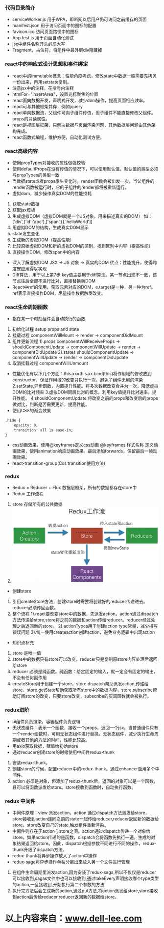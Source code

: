 ### 代码目录简介

- serviceWorker.js 用于WPA，即断网以后用户仍可访问之前缓存的页面
- manifest.json 用于访问页面中的图标的配置
- favicon.ico 访问页面路径中的图标
- App.test.js 用于页面自动化测试
- jsx中组件名称开头必须大写
- Fragment，占位符，将组件中最外层div隐藏掉

### react中的响应式设计思想和事件绑定

- react中的immutable概念：性能角度考虑，修改state中数据一般需要先拷贝一份出来，再用setstate复制。
- 注意jsx中的注释，花括号内注释
- htmlFor="insertArea"，设置光标聚焦的位置
- react面向数据开发，声明式开发，减少dom操作，提高页面相应效率。
- react可与其他框架并存，例如jquery
- react单向数据流，父组件可向子组件传值，但子组件不能直接修改父组件。props的只读属性。
- react是视图层框架，只解决数据与页面渲染问题，其他数据层问题由其他架构完成。
- react函数式编程，维护方便，自动化测试方便。

### react高级内容

- 使用propTypes对接收的属性做强校验
- 使用defaultProps在没有传值的情况下，可以使用默认值。默认值的类型必须与propTypes的类型一致
- 当数据state或者props发生变化时，render函数会被出发一次。当父组件的render函数被运行时，它的子组件的render都将被重新运行。
- 虚拟dom，减少操作真实DOM的性能损耗
1. 获取state数据
2. 获取jsx模板
4. 生成虚拟DOM（虚拟DOM就是一个JS对象，用来描述真实的DOM）
如：['div',{'id':'abc'},['span',{},'helloWorld']]
3. 用虚拟DOM的结构，生成真实DOM显示
5. state发生变化
6. 生成新的虚拟DOM（提高性能）
7. 比较原始虚拟DOM和新的虚拟DOM的区别，找到区别中内容（提高性能）
8. 直接操作DOM，修改span中的内容
- 深入了解虚拟DOM
JSX -> JS 对象 -> 真实的DOM
优点：性能提升，使得跨度安应用得以实现
- Diff算法，用于以上第7步  key值主要用于diff算法。某一节点出现不一致，该节点往后全部不进行比对，直接替换新DOM
- React中ref的使用，获取元素对应的DOM，e.target是一种，另一种为ref。ref表示直接操作DOM，尽量操作数据触发改变。

### react生命周期函数

- 指在某一个时刻组件会自动执行的函数
1. 初始化过程 setup props and state
2. 挂载过程  componentWillMount -> render -> componentDidMount
3. 组件更新流程
1).props componentWillReceiveProps -> shouldComponentUpdate -> componentWillUpdate -> render -> componentDidUpdate
2).states shouldComponentUpdate -> componentWillUpdate -> render -> componentDidUpdate
4. 取消挂载过程  componentWillUnmount
- 性能优化有以下几个方面
1.this.xx=this.xx.bind(this)将作用域的修改放到constructor，保证作用域的改变只执行一次，避免子组件无用的渲染
2.setState,异步函数，内置提升性能。将多次数据改变合并为一次，降低虚拟DOM的比对频率
3.虚拟DOM同层比对的概念，利用key值提升比对速率，提升性能。
4.shouldComponentUpdate 将改变之前的props和改变后的props做对比，判断是否需要更新，提高性能。
- 使用CSS的渐变效果
```
.hide {
    opacity: 0;
    transition: all 1s ease-in;
}
```
- css动画效果，使用@keyframes定义css动画
@keyframes 样式名称 定义动画效果，使用animation响应动画效果。最后添加forwards，保留最后一帧动画效果。
- react-transition-group(Css transition使用方法)

### redux 

- Redux = Reducer + Flux 数据层框架，所有的数据都存在store中
- Redux 工作流程
1. store 存储所有的公共数据
2. ![avatar](./redux-flow.png)
- 创建store
1. 引用createStore方法，创建store时需要将创建好的reducer传递进去。reducer必须传回函数。
2. 整个流程
1).react要改变store中的数据，先派发action。action通过dispatch方法传递给store,store将之前的数据和action传给reducer。reducer经过处理之后返回新的store。
2).actionTypes用于创建action type常量，减少拼写错误问题
3).统一使用createaction创建action，避免业务逻辑中出现action
- 知识点补充
1. store 是唯一值
2. store中的数据只有store可以改变，reducer只是复制原store内容处理后返回给store
3. reducer 必须是纯函数。纯函数：给定固定的输入，就一定会有固定的输出，不会有任何副作用
4. createStore用于创建一个store，store.dispatch帮助派发action,传递给store。store.getState帮助获取所有store中的数据内容，store.subscribe帮助订阅store的改变，只要store改变，subscribe的灰调函数就会被执行。

### redux进阶

- ui组件负责渲染，容器组件负责逻辑
- 无状态组件：表示一个函数，接收一个props，返回一个jsx。当普通组件只有一个render函数时，可用无状态组件进行替换。无状态组件，减少执行生命周期或者其他的方法的时间，性能比较高。
- 用axio获取数据，赋值给初始store
- 通过reducer创建store的时候使用中间件redux-thunk
1. 安装redux-thunk，
2. 创建store的时候，配置reducer中的redux-thunk。通过enhancer启用多个中间件。
3. action 必须是对象，但添加了redux-thunk后，返回的对象可以是一个函数，且可以将函数派发给store。store接收到函数时，自动执行函数。

### redux 中间件
- 中间件原理：view 派发action，action 通过dispatch方法派发给store，store接收到action连同之前的state一起传给reducer,reducer返回新的数据给store。store改变自己的state,触发组件重新渲染。
- 中间件则存在于action与store之间。action通过dispatch传递一个对象给store。如果action传递的是函数，dispatch会将函数先执行一遍，生成的对象结果返回给store。因此，dispatch根据参数不同进行不同的操作，redux-thunk升级了dispatch方法。
- redux-thunk将异步操作放入了action中操作
- redux-saga将异步操作单独分离出来放入另一个文件进行管理
1. 在组件生命周期里派发action,因为安装了redux-saga,所以不仅仅是reducer可以接收到,sagas文件中也可以接收到,通过takeEvery声明接收哪个type类型的action,一旦接收到,开始执行第二个参数的方法.
2. 执行完方法后会生成新的action,通过put方法,将action派发给store,store接收到action后传给reducer,reducer返回新的数据给store。












# 以上内容来自：www.dell-lee.com